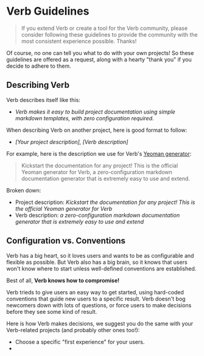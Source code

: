 # Verb Guidelines

> If you extend Verb or create a tool for the Verb community, please consider following these guidelines to provide the community with the most consistent experience possible. Thanks!

Of course, no one can tell you what to do with your own projects! So these guidelines are offered as a request, along with a hearty "thank you" if you decide to adhere to them.

## Describing Verb

Verb describes itself like this:

* _Verb makes it easy to build project documentation using simple markdown templates, with zero configuration required._

When describing Verb on another project, here is good format to follow:

* _[Your project description], [Verb description]_

For example, here is the description we use for Verb's [Yeoman generator](https://github.com/assemble/generator-verb):

> Kickstart the documentation for any project! This is the official Yeoman generator for Verb, a zero-configuration markdown documentation generator that is extremely easy to use and extend.

Broken down:

* Project description: _Kickstart the documentation for any project! This is the official Yeoman generator for Verb_
* Verb description: _a zero-configuration markdown documentation generator that is extremely easy to use and extend_


## Configuration vs. Conventions

Verb has a big heart, so it loves users and wants to be as configurable and flexible as possible. But Verb also has a big brain, so it knows that users won't know where to start unless well-defined conventions are established.

Best of all, **Verb knows how to compromise!**

Verb trieds to give users an easy way to get started, using hard-coded conventions that guide new users to a specific result. Verb doesn't bog newcomers down with lots of questions, or force users to make decisions before they see some kind of result.

Here is how Verb makes decisions, we suggest you do the same with your Verb-related projects (and probably other ones too!):

* Choose a specific "first experience" for your users.
*